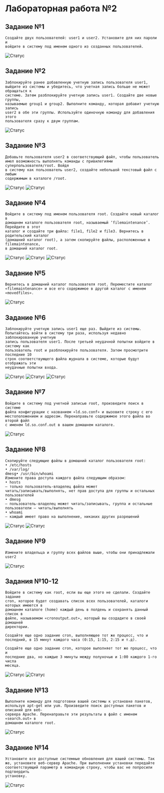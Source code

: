 # Лабораторная работа №2
## Задание №1
  
  ```
Создайте двух пользователей: user1 и user2. Установите для них пароли и
войдите в систему под именем одного из созданных пользователей.
  
  ```


![Статус](https://github.com/dif-dif/os_admin/blob/third_semester/lab2_commands/img/1.png)

## Задание №2
  
  ```
Заблокируйте ранее добавленную учетную запись пользователя user1,
выйдите из системы и убедитесь, что учетная запись больше не может обращаться к
системе. Затем разблокируйте учетную запись user1. Создайте две новые группы,
называемые group1 и group2. Выполните команду, которая добавит учетную запись
user2 в обе эти группы. Используйте одиночную команду для добавления этого
пользователя сразу к двум группам.
  
  ```
  

![Статус](https://github.com/dif-dif/os_admin/blob/third_semester/lab2_commands/img/2.png)

## Задание №3
  
  ```
Добавьте пользователя user2 в соответствующий файл, чтобы пользователь
имел возможность выполнять команды с привилегиями суперпользователя/root. Войдя
в систему как пользователь user2, создайте небольшой текстовый файл с любым
содержимым в каталоге /root.
  
  ```

![Статус](https://github.com/dif-dif/os_admin/blob/third_semester/lab2_commands/img/3.png)
![Статус](https://github.com/dif-dif/os_admin/blob/third_semester/lab2_commands/img/3_1.png)

## Задание №4
  
  ```
Войдите в систему под именем пользователя root. Создайте новый каталог в
домашнем каталоге пользователя root, называемый ‘filemaintenance’. Перейдите в этот
каталог и создайте три файла: file1, file2 и file3. Вернитесь в родительский каталог
(домашний каталог root), а затем скопируйте файлы, расположенные в filemaintenance,
в домашний каталог root.
  
  ```

![Статус](https://github.com/dif-dif/os_admin/blob/third_semester/lab2_commands/img/4.png)
![Статус](https://github.com/dif-dif/os_admin/blob/third_semester/lab2_commands/img/4_1.png)
![Статус](https://github.com/dif-dif/os_admin/blob/third_semester/lab2_commands/img/4_2.png)


## Задание №5
  
  ```
Вернитесь в домашний каталог пользователя root. Переместите каталог
«filemaintenance» и все его содержимое в другой каталог с именем «movedfiles».
  
  ```

![Статус](https://github.com/dif-dif/os_admin/blob/third_semester/lab2_commands/img/5.png)

## Задание №6
  
  ```
Заблокируйте учетную запись user1 еще раз. Выйдите из системы.
Попытайтесь войти в систему три раза, используя недавно заблокированную учетную
запись пользователя user1. После третьей неудачной попытки войдите в систему как
пользователь root и разблокируйте пользователя. Затем просмотрите последние 10
строк соответствующего файла журнала в системе, которые будут отображать эти
неудачные попытки входа.
  
  ```

![Статус](https://github.com/dif-dif/os_admin/blob/third_semester/lab2_commands/img/6.png)
![Статус](https://github.com/dif-dif/os_admin/blob/third_semester/lab2_commands/img/6_1.png)
![Статус](https://github.com/dif-dif/os_admin/blob/third_semester/lab2_commands/img/6_2.png)


## Задание №7
  
  ```
Войдите в систему под учетной записью root, произведите поиск в системе
файла конфигурации с названием «ld.so.conf» и вызовите строку с его
местоположением и адресом. Перенаправьте содержимое этого файла во второй файл
с именем ld.so.conf.out в вашем домашнем каталоге.
  
  ```

![Статус](https://github.com/dif-dif/os_admin/blob/third_semester/lab2_commands/img/7.png)

## Задание №8
  
  ```
Скопируйте следующие файлы в домашний каталог пользователя root:
• /etc/hosts
• /var/log/
dmesg• /usr/bin/whoami
Измените права доступа каждого файла следующим образом:
• hosts
— только пользователь-владелец файла может
читать/записывать/выполнять, нет прав доступа для группы и остальных
пользователей
• dmesg
– пользователь-владелец может читать/записывать, группа и остальные
пользователи — читать/выполнять
• whoami
— каждый имеет право на выполнение, никаких других разрешений
  
  ```

![Статус](https://github.com/dif-dif/os_admin/blob/third_semester/lab2_commands/img/8.png)
![Статус](https://github.com/dif-dif/os_admin/blob/third_semester/lab2_commands/img/8_1.png)


## Задание №9
  
  ```
Измените владельца и группу всех файлов выше, чтобы они принадлежали user2
  
  ```

![Статус](https://github.com/dif-dif/os_admin/blob/third_semester/lab2_commands/img/9.png)

## Задания №10-12
  
  ```
Войдите в систему как root, если вы еще этого не сделали. Создайте задание
cron, которое будет создавать список всех пользователей, каталоги которых имеются в
домашнем каталоге (home) каждый день в полдень и сохранять данный список в
файле, называемом «cronoutput.out», который вы создадите в своей домашней
директории.

Создайте еще одно задание cron, выполняющее тот же процесс, что и
последний, в 15 минут каждого часа (0:15, 1:15, 2:15 и т.д).

Создайте еще одно задание cron, которое выполняет тот же процесс, что и
последние два, но каждые 3 минуты между полуночью и 1:00 каждого 1-го числа
месяца.
  
  ```

![Статус](https://github.com/dif-dif/os_admin/blob/third_semester/lab2_commands/img/10.png)
![Статус](https://github.com/dif-dif/os_admin/blob/third_semester/lab2_commands/img/10_1.png)

## Задание №13
  
  ```
Выполните команду для подготовки вашей системы к установке пакетов,
используя apt-get или yum. Произведите поиск доступных пакетов и описаний для веб-
сервера Apache. Перенаправьте эти результаты в файл с именем «search.out» в
домашнем каталоге root.
  
  ```

![Статус](https://github.com/dif-dif/os_admin/blob/third_semester/lab2_commands/img/13.png)

## Задание №14
  
  ```
Установите все доступные системные обновления для вашей системы. Так
же, установите веб-сервер Apache. При выполнении установки передайте
соответствующий параметр в командную строку, чтобы вас не попросили подтвердить
установку.
  
  ```

![Статус](https://github.com/dif-dif/os_admin/blob/third_semester/lab2_commands/img/14.png)